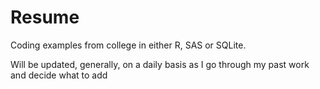 # Resume
Coding examples from college in either R, SAS or SQLite.

Will be updated, generally, on a daily basis as I go through my past work and decide what to add
